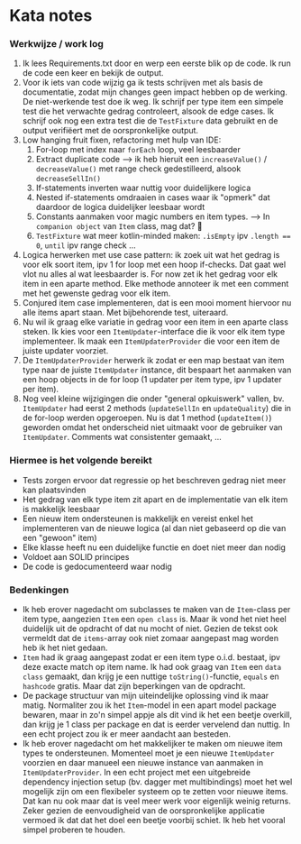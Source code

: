 # Kata notes

### Werkwijze / work log
1. Ik lees Requirements.txt door en werp een eerste blik op de code. Ik run de code een keer en bekijk de output.
2. Voor ik iets van code wijzig ga ik tests schrijven met als basis de documentatie, zodat mijn changes geen impact hebben op de werking. De niet-werkende test doe ik weg. Ik schrijf per type item een simpele test die het verwachte gedrag controleert, alsook de edge cases. Ik schrijf ook nog een extra test die de `TestFixture` data gebruikt en de output verifiëert met de oorspronkelijke output.
3. Low hanging fruit fixen, refactoring met hulp van IDE:
    1. For-loop met index naar `forEach` loop, veel leesbaarder
    2. Extract duplicate code --> ik heb hieruit een `increaseValue()` / `decreaseValue()` met range check gedestilleerd, alsook `decreaseSellIn()`
    3. If-statements inverten waar nuttig voor duidelijkere logica
    4. Nested if-statements omdraaien in cases waar ik "opmerk" dat daardoor de logica duidelijker leesbaar wordt
    5. Constants aanmaken voor magic numbers en item types. --> In `companion object` van `Item` class, mag dat? 😬
    6. `TestFixture` wat meer kotlin-minded maken: `.isEmpty` ipv `.length == 0`, `until` ipv range check ...
4. Logica herwerken met use case pattern: ik zoek uit wat het gedrag is voor elk soort item, ipv 1 for loop met een hoop if-checks. Dat gaat wel vlot nu alles al wat leesbaarder is. For now zet ik het gedrag voor elk item in een aparte method. Elke methode annoteer ik met een comment met het gewenste gedrag voor elk item.
5. Conjured item case implementeren, dat is een mooi moment hiervoor nu alle items apart staan. Met bijbehorende test, uiteraard.
6. Nu wil ik graag elke variatie in gedrag voor een item in een aparte class steken. Ik kies voor een `ItemUpdater`-interface die ik voor elk item type implementeer. Ik maak een `ItemUpdaterProvider` die voor een item de juiste updater voorziet.
7. De `ItemUpdaterProvider` herwerk ik zodat er een map bestaat van item type naar de juiste `ItemUpdater` instance, dit bespaart het aanmaken van een hoop objects in de for loop (1 updater per item type, ipv 1 updater per item).
8. Nog veel kleine wijzigingen die onder "general opkuiswerk" vallen, bv. `ItemUpdater` had eerst 2 methods (`updateSellIn` en `updateQuality`) die in de for-loop werden opgeroepen. Nu is dat 1 method (`updateItem()`) geworden omdat het onderscheid niet uitmaakt voor de gebruiker van `ItemUpdater`. Comments wat consistenter gemaakt, ...

### Hiermee is het volgende bereikt
- Tests zorgen ervoor dat regressie op het beschreven gedrag niet meer kan plaatsvinden
- Het gedrag van elk type item zit apart en de implementatie van elk item is makkelijk leesbaar
- Een nieuw item ondersteunen is makkelijk en vereist enkel het implementeren van de nieuwe logica (al dan niet gebaseerd op die van een "gewoon" item)
- Elke klasse heeft nu een duidelijke functie en doet niet meer dan nodig
- Voldoet aan SOLID principes
- De code is gedocumenteerd waar nodig

### Bedenkingen
- Ik heb erover nagedacht om subclasses te maken van de `Item`-class per item type, aangezien `Item` een `open class` is. Maar ik vond het niet heel duidelijk uit de opdracht of dat nu mocht of niet. Gezien de tekst ook vermeldt dat de `items`-array ook niet zomaar aangepast mag worden heb ik het niet gedaan.
- `Item` had ik graag aangepast zodat er een item type o.i.d. bestaat, ipv deze exacte match op item name. Ik had ook graag van `Item` een `data class` gemaakt, dan krijg je een nuttige `toString()`-functie, `equals` en `hashcode` gratis. Maar dat zijn beperkingen van de opdracht.
- De package structuur van mijn uiteindelijke oplossing vind ik maar matig. Normaliter zou ik het `Item`-model in een apart model package bewaren, maar in zo'n simpel appje als dit vind ik het een beetje overkill, dan krijg je 1 class per package en dat is eerder vervelend dan nuttig. In een echt project zou ik er meer aandacht aan besteden.
- Ik heb erover nagedacht om het makkelijker te maken om nieuwe item types te ondersteunen. Momenteel moet je een nieuwe `ItemUpdater` voorzien en daar manueel een nieuwe instance van aanmaken in `ItemUpdaterProvider`. In een echt project met een uitgebreide dependency injection setup (bv. dagger met multibindings) moet het wel mogelijk zijn om een flexibeler systeem op te zetten voor nieuwe items. Dat kan nu ook maar dat is veel meer werk voor eigenlijk weinig returns. Zeker gezien de eenvoudigheid van de oorspronkelijke applicatie vermoed ik dat dat het doel een beetje voorbij schiet. Ik heb het vooral simpel proberen te houden.